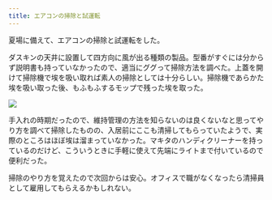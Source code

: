 ```yaml
---
title: エアコンの掃除と試運転
---
```

夏場に備えて、エアコンの掃除と試運転をした。

ダスキンの天井に設置して四方向に風が出る種類の製品。型番がすぐには分からず説明書も持っていなかったので、適当にググって掃除方法を調べた。上蓋を開けて掃除機で埃を吸い取れば素人の掃除としては十分らしい。掃除機であらかた埃を吸い取った後、もふもふするモップで残った埃を取った。

![](https://lh3.googleusercontent.com/docs/ADP-6oG1spu-iYXlNDTEFss7ti19s5OZpIgTEyfrJgn4H0DVVsgZyFgjaiLw5rEaAjGh8QACxIwvveKCKOlsyzuPT1bZkJo7UCVoia6HWmiJCk5DrSBS-c3jbUIj0SSz4jR8n2ez6qQNSYNOUpIdrQ4zupS45E69BNK-53VIsmoT012v7Hwombkxnc_rKHYIGgdruqE2z1QKoecquI8ts19EPUxRJgH3TvW8gkdEwRIRC7zn57rWz_FaPI0yT-ssYujLkO3wbB5CTbeADfpu75Ey6NJ4huwumiFP7TaGHiNa3XQS0hqbCOaIlXcjnERkx6Zr5Sv4Kcr3-qSTcM7AH0sy1wKdZ1FVZJI5DSakTRbiwnuUXYXxGJ9k0H2nhumLq_2y0UnkyGFgkiUiVbKQBTPTAsAComhNlUgwWLFcNZnt2E9s9KsRiPpSN1YeDhxAhgzXlp-YmDWmbHZnJWb6zkr11jKT-B5Bh6UH4yD-HLtF2XuSrxPMpHVbRmn2r46ioQpWK_l8Ch2aOWNoVYSJRJ1tENmDYD6CI_oWKqLW4EJEay43XbvY6phrrTVT6CkDx8IRTvoo7YDhCSTmzaqx_TwkOBJJb_M7wN3EOGQsEZdi07JIe4r_2EwdEfSOGGvmuTj5PnDj60Cn04rdIqdR1ptYZWoipx_904H48h0wCFE7205hkeAUHhHpw09COeooKu7Z6LRtM8BeIN-wI2VBqYkixRU38x7pzxU4DkQKqUCGEAU7hP-uDfcju_OUo0P1o3iDn76GqWqGlCVz-KG6U7dIWIQTwl1cfaAOdbUEIQDLq30w37K-kdFzB_3rMIlG7LeM5BbcKn0ILh3ybjYs8GK3uwOswDacoGBQKGXnyp1Izs2CUq_wve1w8rWjw4gcjfr-MP41mDcqnv2ScrJkWyNJUb_wUpp1xiRAGFhe1zDGmCQPsT_K_g_Qjsso8hwYAprVIKXLAgb7otSTG8JItJ_i2ikup_pUDtz7sdfAbmB0d6RXq6WEiRbNsHv6ALegi9dkeCpecduHGnd1I_G2rfy5VPJRVwE-JMsCsoTm4rz9RbDmfM8elGOa0FOrazkugwsAeV9Mp6sfd7--1wceHGZRwVoXAz5qs_6sZoTBzRFIEWJnDQY0p8Rdb0Dx1cI0Tbr7XMgzu1fCvOraUxKs-tT3ICw4Npcw0XUGP1qAcJwV8v9ekra2zhAe4w9XvKGAQgO-gh8in8QXcDZbXjmx-uiw60c-ST77Ku6Uq31uu7s-a9kr9FYi)

手入れの時期だったので、維持管理の方法を知らないのは良くないなと思ってやり方を調べて掃除したものの、入居前にここも清掃してもらっていたようで、実際のところはほぼ埃は溜まっていなかった。マキタのハンディクリーナーを持っているのだけど、こういうときに手軽に使えて先端にライトまで付いているので便利だった。

掃除のやり方を覚えたので次回からは安心。オフィスで職がなくなったら清掃員として雇用してもらえるかもしれない。
